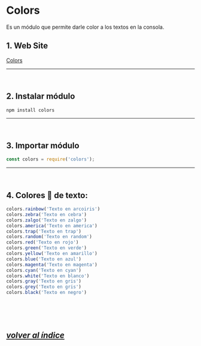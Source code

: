 # Colors
Es un módulo que permite darle color a los textos en la consola.

## 1. Web Site
[Colors](https://www.npmjs.com/package/colors)

---
<br>

## 2. Instalar módulo
`npm install colors`

---
<br>

## 3. Importar módulo
```javascript
const colors = require('colors');
```
---
<br>

## 4. Colores 🎨 de texto: 
```javascript
colors.rainbow('Texto en arcoiris')
colors.zebra('Texto en cebra')
colors.zalgo('Texto en zalgo')
colors.america('Texto en america')
colors.trap('Texto en trap')
colors.random('Texto en random')
colors.red('Texto en rojo')
colors.green('Texto en verde')
colors.yellow('Texto en amarillo')
colors.blue('Texto en azul')
colors.magenta('Texto en magenta')
colors.cyan('Texto en cyan')
colors.white('Texto en blanco')
colors.gray('Texto en gris')
colors.grey('Texto en gris')
colors.black('Texto en negro')
```
<br><br><br>

## *[volver al índice](../../index.md)*